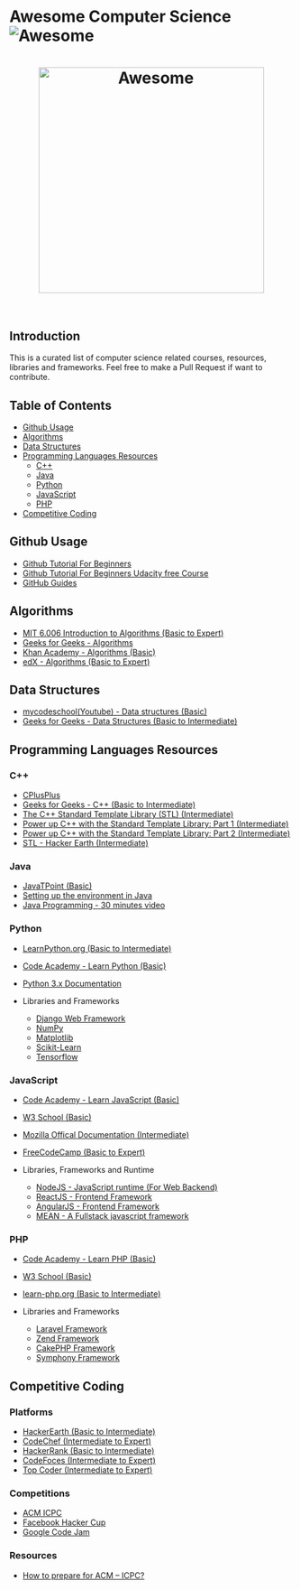 # Awesome Computer Science ![Awesome](https://cdn.rawgit.com/sindresorhus/awesome/d7305f38d29fed78fa85652e3a63e154dd8e8829/media/badge.svg)

<h1 align="center">
	<img width="400" src="https://cdn.rawgit.com/sindresorhus/awesome/master/media/logo.svg" alt="Awesome">
	<br>
	<br>
</h1>

## Introduction

This is a curated list of computer science related courses, resources, libraries and frameworks.
Feel free to make a Pull Request if want to contribute.

## Table of Contents

- [Github Usage](#github-usage)
- [Algorithms](#algorithms)
- [Data Structures](#data-structures)
- [Programming Languages Resources](#programming-languages-resources)
	- [C++](#c++)
	- [Java](#java)
	- [Python](#python)
	- [JavaScript](#javascript)
	- [PHP](#php)
- [Competitive Coding](#competitive-coding)

## Github Usage

- [Github Tutorial For Beginners](https://www.youtube.com/watch?v=0fKg7e37bQE)
- [Github Tutorial For Beginners Udacity free Course](https://in.udacity.com/course/how-to-use-git-and-github--ud775)
- [GitHub Guides](https://guides.github.com/)


## Algorithms

- [MIT 6.006 Introduction to Algorithms (Basic to Expert)](https://www.youtube.com/playlist?list=PLUl4u3cNGP61Oq3tWYp6V_F-5jb5L2iHb)
- [Geeks for Geeks - Algorithms](http://www.geeksforgeeks.org/fundamentals-of-algorithms/)
- [Khan Academy - Algorithms (Basic)](https://www.khanacademy.org/computing/computer-science/algorithms)
- [edX - Algorithms (Basic to Expert)](https://www.edx.org/course/algorithms-iitbombayx-cs213-3x-0)

## Data Structures

- [mycodeschool(Youtube) - Data structures (Basic)](https://www.youtube.com/playlist?list=PL2_aWCzGMAwI3W_JlcBbtYTwiQSsOTa6P)
- [Geeks for Geeks - Data Structures (Basic to Intermediate)](http://www.geeksforgeeks.org/data-structures/)

## Programming Languages Resources
### C++

- [CPlusPlus](http://www.cplusplus.com/)
- [Geeks for Geeks - C++ (Basic to Intermediate)](http://www.geeksforgeeks.org/c-plus-plus/)
- [The C++ Standard Template Library (STL) (Intermediate)](http://www.geeksforgeeks.org/the-c-standard-template-library-stl/)
- [Power up C++ with the Standard Template Library: Part 1 (Intermediate)](https://www.topcoder.com/community/data-science/data-science-tutorials/power-up-c-with-the-standard-template-library-part-1/)
- [Power up C++ with the Standard Template Library: Part 2 (Intermediate)](https://www.topcoder.com/community/data-science/data-science-tutorials/power-up-c-with-the-standard-template-library-part-2/)
- [STL - Hacker Earth (Intermediate)](https://www.hackerearth.com/practice/notes/standard-template-library/)

### Java

- [JavaTPoint (Basic)](https://www.javatpoint.com/java-tutorial)
- [Setting up the environment in Java](http://www.geeksforgeeks.org/setting-environment-java/)
- [Java Programming - 30 minutes video](https://www.youtube.com/watch?v=WPvGqX-TXP0)

### Python

- [LearnPython.org (Basic to Intermediate)](https://www.learnpython.org/)
- [Code Academy - Learn Python (Basic)](https://www.codecademy.com/learn/learn-python)
- [Python 3.x Documentation](https://docs.python.org/3/)

- Libraries and Frameworks
	- [Django Web Framework](https://www.djangoproject.com/)
	- [NumPy](http://www.numpy.org/)
	- [Matplotlib](https://matplotlib.org/)
	- [Scikit-Learn](http://scikit-learn.org/)
	- [Tensorflow](https://www.tensorflow.org/)

### JavaScript

- [Code Academy - Learn JavaScript (Basic)](https://www.codecademy.com/learn/learn-javascript)
- [W3 School (Basic)](https://www.w3schools.com/js/)
- [Mozilla Offical Documentation (Intermediate)](https://developer.mozilla.org/en-US/docs/Learn/JavaScript)
- [FreeCodeCamp (Basic to Expert)](https://www.freecodecamp.org/)

- Libraries, Frameworks and Runtime
	- [NodeJS - JavaScript runtime (For Web Backend)](https://nodejs.org/en/)
	- [ReactJS - Frontend Framework](https://reactjs.org/)
	- [AngularJS - Frontend Framework](https://angularjs.org/)
	- [MEAN - A Fullstack javascript framework](http://mean.io/)

### PHP

- [Code Academy - Learn PHP (Basic)](https://www.codecademy.com/en/tracks/php)
- [W3 School (Basic)](https://www.w3schools.com/php/)
- [learn-php.org (Basic to Intermediate)](http://www.learn-php.org/)

- Libraries and Frameworks
	- [Laravel Framework](https://laravel.com/)
	- [Zend Framework](https://framework.zend.com/)
	- [CakePHP Framework](https://cakephp.org/)
	- [Symphony Framework](https://symfony.com/)

## Competitive Coding

### Platforms
- [HackerEarth (Basic to Intermediate)](https://www.hackerearth.com/)
- [CodeChef (Intermediate to Expert)](https://www.codechef.com/)
- [HackerRank (Basic to Intermediate)](https://www.hackerrank.com/)
- [CodeFoces (Intermediate to Expert)](http://codeforces.com/)
- [Top Coder (Intermediate to Expert)](https://www.topcoder.com/)

### Competitions
- [ACM ICPC](https://icpc.baylor.edu/)
- [Facebook Hacker Cup](https://www.facebook.com/hackercup/)
- [Google Code Jam](https://code.google.com/codejam/)

### Resources
- [How to prepare for ACM – ICPC?](http://www.geeksforgeeks.org/how-to-prepare-for-acm-icpc/)
